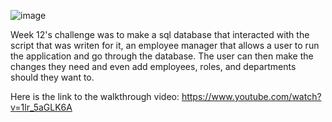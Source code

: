 ![image](https://user-images.githubusercontent.com/104536689/192123123-99a5a51d-6e7e-4508-82af-7040967f81b8.png)

Week 12's challenge was to make a sql database that interacted with the script that was writen for it, an employee manager that allows a user to run the application and go through the database. The user can then make the changes they need and even add employees, roles, and departments should they want to.

Here is the link to the walkthrough video: https://www.youtube.com/watch?v=1lr_5aGLK6A
